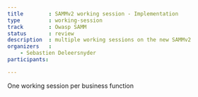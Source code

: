 ```yaml
---
title        : SAMMv2 working session - Implementation
type         : working-session
track        : Owasp SAMM
status       : review
description  : multiple working sessions on the new SAMMv2
organizers   :
    - Sebastien Deleersnyder
participants:

---
```


One working session per business function
